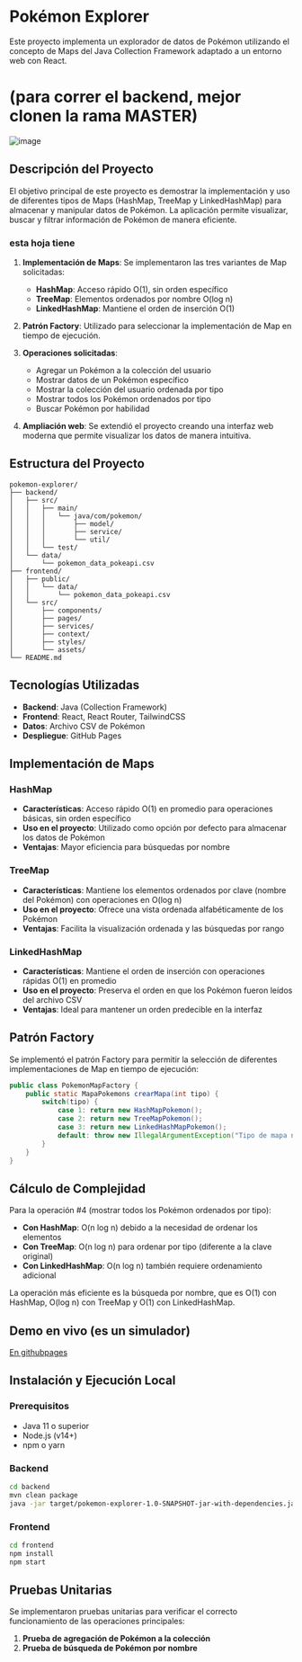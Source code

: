 # Pokémon Explorer

Este proyecto implementa un explorador de datos de Pokémon utilizando el concepto de Maps del Java Collection Framework adaptado a un entorno web con React. 

# (para correr el backend, mejor clonen la rama MASTER)

![image](https://github.com/user-attachments/assets/f60632a5-91cf-4089-9f15-0af6c3b3a65d)

## Descripción del Proyecto

El objetivo principal de este proyecto es demostrar la implementación y uso de diferentes tipos de Maps (HashMap, TreeMap y LinkedHashMap) para almacenar y manipular datos de Pokémon. La aplicación permite visualizar, buscar y filtrar información de Pokémon de manera eficiente.

### esta hoja tiene

1. **Implementación de Maps**: Se implementaron las tres variantes de Map solicitadas:
   - **HashMap**: Acceso rápido O(1), sin orden específico
   - **TreeMap**: Elementos ordenados por nombre O(log n)
   - **LinkedHashMap**: Mantiene el orden de inserción O(1)

2. **Patrón Factory**: Utilizado para seleccionar la implementación de Map en tiempo de ejecución.

3. **Operaciones solicitadas**:
   - Agregar un Pokémon a la colección del usuario
   - Mostrar datos de un Pokémon específico
   - Mostrar la colección del usuario ordenada por tipo
   - Mostrar todos los Pokémon ordenados por tipo
   - Buscar Pokémon por habilidad

4. **Ampliación web**: Se extendió el proyecto creando una interfaz web moderna que permite visualizar los datos de manera intuitiva.

## Estructura del Proyecto

```
pokemon-explorer/
├── backend/
│   ├── src/
│   │   ├── main/
│   │   │   └── java/com/pokemon/
│   │   │       ├── model/
│   │   │       ├── service/
│   │   │       └── util/
│   │   └── test/
│   └── data/
│       └── pokemon_data_pokeapi.csv
├── frontend/
│   ├── public/
│   │   └── data/
│   │       └── pokemon_data_pokeapi.csv
│   └── src/
│       ├── components/
│       ├── pages/
│       ├── services/
│       ├── context/
│       ├── styles/
│       └── assets/
└── README.md
```

## Tecnologías Utilizadas

- **Backend**: Java (Collection Framework)
- **Frontend**: React, React Router, TailwindCSS
- **Datos**: Archivo CSV de Pokémon
- **Despliegue**: GitHub Pages

## Implementación de Maps

### HashMap
- **Características**: Acceso rápido O(1) en promedio para operaciones básicas, sin orden específico
- **Uso en el proyecto**: Utilizado como opción por defecto para almacenar los datos de Pokémon
- **Ventajas**: Mayor eficiencia para búsquedas por nombre

### TreeMap
- **Características**: Mantiene los elementos ordenados por clave (nombre del Pokémon) con operaciones en O(log n)
- **Uso en el proyecto**: Ofrece una vista ordenada alfabéticamente de los Pokémon
- **Ventajas**: Facilita la visualización ordenada y las búsquedas por rango

### LinkedHashMap
- **Características**: Mantiene el orden de inserción con operaciones rápidas O(1) en promedio
- **Uso en el proyecto**: Preserva el orden en que los Pokémon fueron leídos del archivo CSV
- **Ventajas**: Ideal para mantener un orden predecible en la interfaz

## Patrón Factory

Se implementó el patrón Factory para permitir la selección de diferentes implementaciones de Map en tiempo de ejecución:

```java
public class PokemonMapFactory {
    public static MapaPokemons crearMapa(int tipo) {
        switch(tipo) {
            case 1: return new HashMapPokemon();
            case 2: return new TreeMapPokemon();
            case 3: return new LinkedHashMapPokemon();
            default: throw new IllegalArgumentException("Tipo de mapa no válido");
        }
    }
}
```

## Cálculo de Complejidad

Para la operación #4 (mostrar todos los Pokémon ordenados por tipo):

- **Con HashMap**: O(n log n) debido a la necesidad de ordenar los elementos
- **Con TreeMap**: O(n log n) para ordenar por tipo (diferente a la clave original)
- **Con LinkedHashMap**: O(n log n) también requiere ordenamiento adicional

La operación más eficiente es la búsqueda por nombre, que es O(1) con HashMap, O(log n) con TreeMap y O(1) con LinkedHashMap.

## Demo en vivo (es un simulador)

[En githubpages ](https://fatupopzz.github.io/pokemon-maps)

## Instalación y Ejecución Local

### Prerequisitos
- Java 11 o superior
- Node.js (v14+)
- npm o yarn

### Backend
```bash
cd backend
mvn clean package
java -jar target/pokemon-explorer-1.0-SNAPSHOT-jar-with-dependencies.jar
```

### Frontend
```bash
cd frontend
npm install
npm start
```

## Pruebas Unitarias

Se implementaron pruebas unitarias para verificar el correcto funcionamiento de las operaciones principales:

1. **Prueba de agregación de Pokémon a la colección**
2. **Prueba de búsqueda de Pokémon por nombre**





